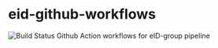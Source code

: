 # eid-github-workflows
![Build Status](https://github.com/felleslosninger/eid-github-workflows/actions/workflows/check-syntax.yml/badge.svg)
Github Action workflows for eID-group pipeline
